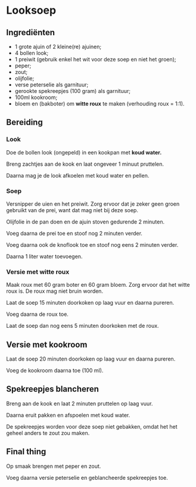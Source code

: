 # Looksoep

## Ingrediënten

* 1 grote ajuin of 2 kleine(re) ajuinen;
* 4 bollen look;
* 1 preiwit (gebruik enkel het wit voor deze soep en niet het groen);
* peper;
* zout;
* olijfolie;
* verse peterselie als garnituur;
* gerookte spekreepjes (100 gram) als garnituur;
* 100ml kookroom;
* bloem en (bakboter) om **witte roux** te maken (verhouding roux = 1:1).

## Bereiding

### Look

Doe de bollen look (ongepeld) in een kookpan met **koud water.**

Breng zachtjes aan de kook en laat ongeveer 1 minuut pruttelen.

Daarna mag je de look afkoelen met koud water en pellen.

### Soep

Versnipper de uien en het preiwit.
Zorg ervoor dat je zeker geen groen gebruikt van de prei, want dat mag niet bij deze soep.

Olijfolie in de pan doen en de ajuin stoven gedurende 2 minuten.

Voeg daarna de prei toe en stoof nog 2 minuten verder.

Voeg daarna ook de knoflook toe en stoof nog eens 2 minuten verder.

Daarna 1 liter water toevoegen.

### Versie met witte roux

Maak roux met 60 gram boter en 60 gram bloem. Zorg ervoor dat het witte roux is. De roux mag niet bruin worden.

Laat de soep 15 minuten doorkoken op laag vuur en daarna pureren.

Voeg daarna de roux toe.

Laat de soep dan nog eens 5 minuten doorkoken met de roux.

## Versie met kookroom

Laat de soep 20 minuten doorkoken op laag vuur en daarna pureren.

Voeg de kookroom daarna toe (100 ml).

## Spekreepjes blancheren

Breng aan de kook en laat 2 minuten pruttelen op laag vuur.

Daarna eruit pakken en afspoelen met koud water.

De spekreepjes worden voor deze soep niet gebakken, omdat het het geheel anders te zout zou maken.

## Final thing

Op smaak brengen met peper en zout.

Voeg daarna versie peterselie en geblancheerde spekreepjes toe.